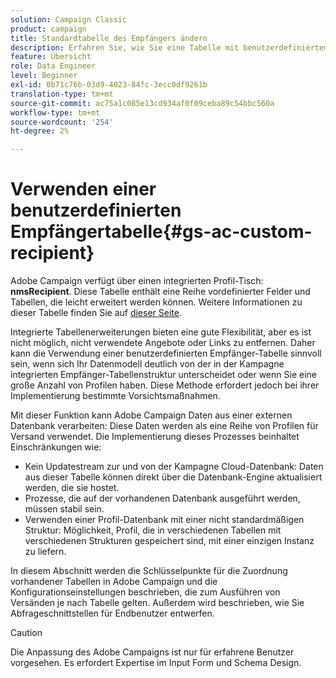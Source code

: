 ```yaml
---
solution: Campaign Classic
product: campaign
title: Standardtabelle des Empfängers ändern
description: Erfahren Sie, wie Sie eine Tabelle mit benutzerdefiniertem Empfänger verwenden
feature: Übersicht
role: Data Engineer
level: Beginner
exl-id: 0b71c76b-03d9-4023-84fc-3ecc0df9261b
translation-type: tm+mt
source-git-commit: ac75a1c085e13cd934af0f09ceba89c54bbc560a
workflow-type: tm+mt
source-wordcount: '254'
ht-degree: 2%

---
```


# Verwenden einer benutzerdefinierten Empfängertabelle{#gs-ac-custom-recipient}

Adobe Campaign verfügt über einen integrierten Profil-Tisch: **nmsRecipient**. Diese Tabelle enthält eine Reihe vordefinierter Felder und Tabellen, die leicht erweitert werden können. Weitere Informationen zu dieser Tabelle finden Sie auf [dieser Seite](datamodel.md#ootb-profiles).

Integrierte Tabellenerweiterungen bieten eine gute Flexibilität, aber es ist nicht möglich, nicht verwendete Angebote oder Links zu entfernen. Daher kann die Verwendung einer benutzerdefinierten Empfänger-Tabelle sinnvoll sein, wenn sich Ihr Datenmodell deutlich von der in der Kampagne integrierten Empfänger-Tabellenstruktur unterscheidet oder wenn Sie eine große Anzahl von Profilen haben.  Diese Methode erfordert jedoch bei ihrer Implementierung bestimmte Vorsichtsmaßnahmen.

Mit dieser Funktion kann Adobe Campaign Daten aus einer externen Datenbank verarbeiten: Diese Daten werden als eine Reihe von Profilen für Versand verwendet. Die Implementierung dieses Prozesses beinhaltet Einschränkungen wie:

* Kein Updatestream zur und von der Kampagne Cloud-Datenbank: Daten aus dieser Tabelle können direkt über die Datenbank-Engine aktualisiert werden, die sie hostet.
* Prozesse, die auf der vorhandenen Datenbank ausgeführt werden, müssen stabil sein.
* Verwenden einer Profil-Datenbank mit einer nicht standardmäßigen Struktur: Möglichkeit, Profil, die in verschiedenen Tabellen mit verschiedenen Strukturen gespeichert sind, mit einer einzigen Instanz zu liefern.

In diesem Abschnitt werden die Schlüsselpunkte für die Zuordnung vorhandener Tabellen in Adobe Campaign und die Konfigurationseinstellungen beschrieben, die zum Ausführen von Versänden je nach Tabelle gelten. Außerdem wird beschrieben, wie Sie Abfrageschnittstellen für Endbenutzer entwerfen.

>[!CAUTION]
>
>Die Anpassung des Adobe Campaigns ist nur für erfahrene Benutzer vorgesehen. Es erfordert Expertise im Input Form und Schema Design.


